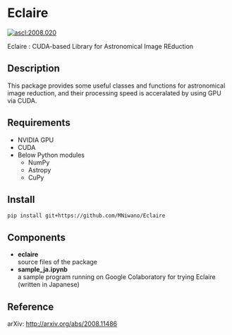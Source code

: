 Eclaire
=======

<a href="http://ascl.net/2008.020"><img src="https://img.shields.io/badge/ascl-2008.020-blue.svg?colorB=262255" alt="ascl:2008.020" /></a>

Eclaire : CUDA-based Library for Astronomical Image REduction

## Description
This package provides some useful classes and functions
for astronomical image reduction, 
and their processing speed is acceralated by using GPU via CUDA.

## Requirements
* NVIDIA GPU
* CUDA
* Below Python modules
  * NumPy
  * Astropy
  * CuPy
  
## Install
```
pip install git+https://github.com/MNiwano/Eclaire
```

## Components
* **eclaire**  
    source files of the package
* **sample_ja.ipynb**  
    a sample program running on Google Colaboratory for trying Eclaire (written in Japanese)
    
## Reference
arXiv: http://arxiv.org/abs/2008.11486
    
